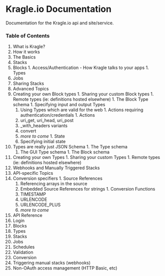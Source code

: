 # Kragle.io Documentation
Documentation for the Kragle.io api and site/service.

### Table of Contents

1. What is Kragle?
1. How it works
1. The Basics
  1. Stacks
  1. Blocks
    1. Access/Authentication - How Kragle talks to your apps
    1. Types
  1. Jobs
  1. Sharing Stacks
1. Advanced Topics
  1. Creating your own Block types
    1. Sharing your custom Block types
    1. Remote types (ie: definitions hosted elsewhere)
    1. The Block Type schema
    1. Specifying input and output Types
      1. Using Types which are valid for the web
    1. Actions requiring authentication/credentials
    1. Actions
      1. uri_get, uri_head, uri_post
        1. _with_headers variants
      1. convert
      1. *more to come*
    1. State
      1. Specifying initial state
  1. Types are really just JSON Schema
    1. The Type schema
      1. The GUI Type schema
    1. The Block schema
  1. Creating your own Types
    1. Sharing your custom Types
    1. Remote types (ie: definitions hosted elsewhere)
  1. Webhooks and Manually Triggered Stacks
1. API-specific Topics
  1. Conversion specifiers
    1. Source References
      1. Referencing arrays in the source
      1. Embedded Source References for strings
    1. Conversion Functions
      1. TIMESTAMP
      1. URLENCODE
      1. URLENCODE_PLUS
      1. *more to come*
1. API Reference
  1. Login
  1. Blocks
  1. Types
  1. Stacks
  1. Jobs
  1. Schedules
  1. Validation
  1. Conversion
  1. Triggering manual stacks (webhooks)
  1. Non-OAuth access management (HTTP Basic, etc)

